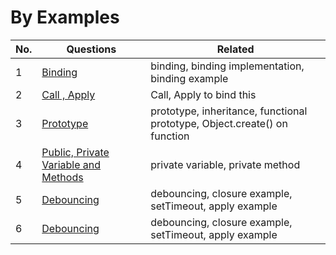 # By Examples 

| No. | Questions | Related |
|---- | --------- | --------- |
|1  | [Binding](https://github.com/citta-lab/javascript/blob/master/examples/bind-complete-example.js) | binding, binding implementation, binding example |
|2  | [Call , Apply](https://github.com/citta-lab/javascript/blob/master/examples/call-apply-example.js)| Call, Apply to bind this |
|3  | [Prototype](https://github.com/citta-lab/javascript/blob/master/examples/prototype-inheritance.js) | prototype, inheritance, functional prototype, Object.create() on function |
|4  | [Public, Private Variable and Methods](https://github.com/citta-lab/javascript/blob/master/object-class.md#create-class-with-public-and-private-variable-in-javascript)| private variable, private method |
|5  | [Debouncing](https://github.com/citta-lab/javascript/blob/master/examples/debouncing-example.js)| debouncing, closure example, setTimeout, apply example |
|6  | [Debouncing]()| debouncing, closure example, setTimeout, apply example |
